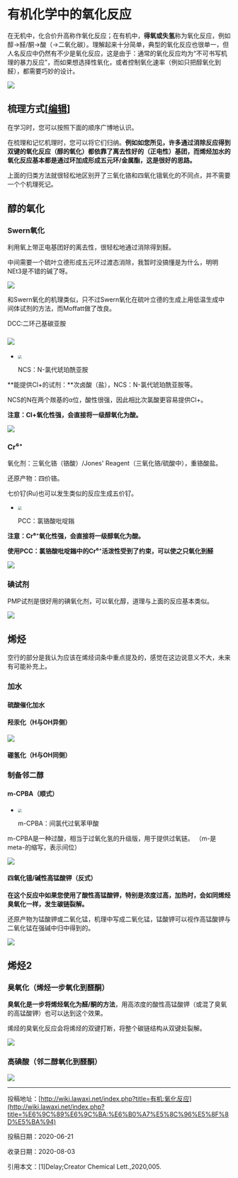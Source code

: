 # 有机化学中的氧化反应

在无机中，化合价升高称作氧化反应；在有机中，**得氧或失氢**称为氧化反应，例如醇→醛/酮→酸（→二氧化碳）。理解起来十分简单，典型的氧化反应也很单一，但人名反应中仍然有不少是氧化反应，这是由于：通常的氧化反应均为“不可书写机理的暴力反应”，而如果想选择性氧化，或者控制氧化速率（例如只把醇氧化到醛），都需要巧妙的设计。

![](005_1.png)

## 梳理方式[[编辑](http://wiki.lawaxi.net/index.php?title=有机:氧化反应&action=edit&section=1)]

在学习时，您可以按照下面的顺序广博地认识。

在梳理和记忆机理时，您可以将它们归纳。**例如如您所见，许多通过消除反应得到双键的氧化反应（醇的氧化）都依靠了离去性好的（正电性）基团，而烯烃加水的氧化反应基本都是通过环加成形成五元环/金属酯，这是很好的思路。**

上面的归类方法就很轻松地区别开了三氧化铬和四氧化锇氧化的不同点，并不需要一个个机理死记。

## 醇的氧化

### Swern氧化

利用氧上带正电基团好的离去性，很轻松地通过消除得到醛。

中间需要一个硫叶立德形成五元环过渡态消除，我暂时没搞懂是为什么，明明NEt3是不错的碱了呀。

![](005_2.png)

和Swern氧化的机理类似，只不过Swern氧化在硫叶立德的生成上用低温生成中间体试剂的方法，而Moffatt做了改良。

DCC:二环己基碳亚胺

### <img src="005_3.png" />

- <img src="005_4.png" style="zoom: 50%;" />

  NCS：N-氯代琥珀酰亚胺

**能提供Cl+的试剂：**次卤酸（盐），NCS：N-氯代琥珀酰亚胺等。

NCS的N在两个羰基的α位，酸性很强，因此相比次氯酸更容易提供Cl+。

**注意：Cl+氧化性强，会直接将一级醇氧化为酸。**

![](005_5.png)

### Cr⁶⁺

氧化剂：三氧化铬（铬酸）/Jones' Reagent（三氧化铬/硫酸中），重铬酸盐。

还原产物：四价铬。

七价钌(Ru)也可以发生类似的反应生成五价钌。

- <img src="005_6.png" style="zoom:50%;" />

  PCC：氯铬酸吡啶鎓

**注意：Cr⁶⁺氧化性强，会直接将一级醇氧化为酸。**

**使用PCC：氯铬酸吡啶鎓中的Cr⁶⁺活泼性受到了约束，可以使之只氧化到醛**

![](005_7.png)

### 碘试剂

PMP试剂是很好用的碘氧化剂，可以氧化醇，道理与上面的反应基本类似。

![](005_8.png)

## 烯烃

空行的部分是我认为应该在烯烃词条中重点提及的，感觉在这边说意义不大，未来有可能补充上。

### 加水

#### 硫酸催化加水

#### 羟汞化（H与OH异侧）

![](005_9.png)

#### 硼氢化（H与OH同侧）

### 制备邻二醇

#### m-CPBA（顺式）

- <img src="005_10.png" style="zoom:50%;" />

  m-CPBA：间氯代过氧苯甲酸

m-CPBA是一种过酸，相当于过氧化氢的升级版，用于提供过氧链。 （m-是meta-的缩写，表示间位）

![](005_11.png)

#### 四氧化锇/碱性高锰酸钾（反式）

**在这个反应中如果您使用了酸性高锰酸钾，特别是浓度过高，加热时，会如同烯烃臭氧化一样，发生碳链裂解。**

还原产物为锰酸钾或二氧化锰，机理中写成二氧化锰，锰酸钾可以视作高锰酸钾与二氧化锰在强碱中归中得到的。

![](005_12.png)

## 烯烃2

### 臭氧化（烯烃一步氧化到醛酮）

**臭氧化是一步将烯烃氧化为醛/酮的方法**，用高浓度的酸性高锰酸钾（或混了臭氧的高锰酸钾）也可以达到这个效果。

烯烃的臭氧化反应会将烯烃的双键打断，将整个碳链结构从双键处裂解。

![](005_13.png)

### 高碘酸（邻二醇氧化到醛酮）

![](005_14.png)



------

投稿地址：[http://wiki.lawaxi.net/index.php?title=有机:氧化反应](http://wiki.lawaxi.net/index.php?title=%E6%9C%89%E6%9C%BA:%E6%B0%A7%E5%8C%96%E5%8F%8D%E5%BA%94)

投稿日期：2020-06-21

收录日期：2020-08-03

引用本文：[1]Delay;Creator Chemical Lett.,2020,005.